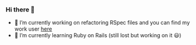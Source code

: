 ### Hi there 👋

- 🔭 I’m currently working on refactoring RSpec files and you can find my work user [here](https://github.com/AmiraAbdelghany)
- 🌱 I’m currently learning Ruby on Rails (still lost but working on it 😃)

<!--
**Amira764/Amira764** is a ✨ _special_ ✨ repository because its `README.md` (this file) appears on your GitHub profile.

Here are some ideas to get you started:

- 🔭 I’m currently working on ...
- 🌱 I’m currently learning ...
- 👯 I’m looking to collaborate on ...
- 🤔 I’m looking for help with ...
- 💬 Ask me about ...
- 📫 How to reach me: ...
- 😄 Pronouns: ...
- ⚡ Fun fact: ...
-->
